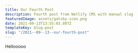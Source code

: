 ```yaml
---
title: Our Fourth Post
description: Fourth post from Netlify CMS with manual slug
featuredImage: assets/gatsby-icon.png
date: 2021-09-13T13:55:03.897Z
templateKey: blog-post
slug: "/2021--09--13--our-fourth-post"
---
```


Hellooooo
